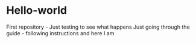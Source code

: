 # Hello-world
First repository - Just testing to see what happens
Just going through the guide - following instructions and here I am
